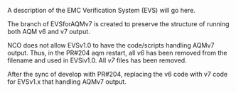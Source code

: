 A description of the EMC Verification System (EVS) will go here. 

The branch of EVSforAQMv7 is created to preserve the structure of running both AQM v6 and v7 output.

NCO does not allow EVSv1.0 to have the code/scripts handling AQMv7 output.  Thus, in the PR#204 aqm restart, all *v6* has been removed from the filename and used in EVSiv1.0.  All *v7* files has been removed.

After the sync of develop with PR#204, replacing the v6 code with v7 code for EVSv1.x that handling AQMv7 output.
